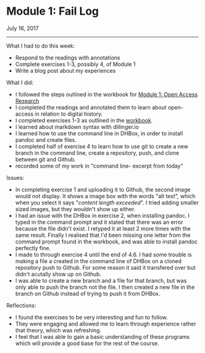 # Module 1: Fail Log

July 16, 2017
_______
What I had to do this week:
+ Respond to the readings with annotations
+ Complete exercises 1-3, possibly 4, of Module 1
+ Write a blog post about my experiences

What I did:
+ I followed the steps outlined in the workbook for [Module 1: Open Access Research](http://workbook.craftingdigitalhistory.ca/module-1/Open-Access-Research/)
+ I completed the readings and annotated them to learn about open-access in relation to digital history.
+ I completed exercises 1-3 as outlined in the [workbook](http://workbook.craftingdigitalhistory.ca/module-1/Exercises/).
+ I learned about markdown syntax with dillinger.io
+ I learned how to use the command line in DHBox, in order to install pandoc and create files.
+ I completed half of exercise 4 to learn how to use git to create a new branch in the command line, create a repository, push, and clone between git and Github. 
+ recorded some of my work in "command line- excerpt from today"

Issues:
+ In completing exercise 1 and uploading it to Github, the second image would not display. It shows a image box with the words "alt text", which when you select it says "*content length exceeded*". I tried adding smaller sized images, but they wouldn't show up either. 
+ I had an issue with the DHBox in exercise 2, when installing pandoc. I typed in the command prompt and it stated that there was an error because the file didn't exist. I retyped it at least 2 more times with the same result. Finally I realised that I'd been missing one letter from the command prompt found in the workbook, and was able to install pandoc perfectly fine. 
+ I made to through exercise 4 until the end of 4.6. I had some trouble is making a file a created in the command line of DHBox on a cloned repository push to Github. For some reason it said it transfered over but didn't acutally show up on Github. 
+ I was able to create a new branch and a file for that branch, but was only able to push the branch not the file. I then created a new file in the branch on Github instead of trying to push it from DHBox.

Reflections:
+ I found the exercises to be very interesting and fun to follow. 
+ They were engaging and allowed me to learn through experience rather that theory, which was refreshing. 
+ I feel that I was able to gain a basic understanding of these programs which will provide a good base for the rest of the course. 
